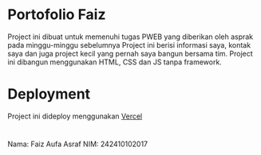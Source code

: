 # Portofolio Faiz
Project ini dibuat untuk memenuhi tugas PWEB yang diberikan oleh asprak pada minggu-minggu sebelumnya
Project ini berisi informasi saya, kontak saya dan juga project kecil yang pernah saya bangun bersama tim.
Project ini dibangun menggunakan HTML, CSS dan JS tanpa framework.


# Deployment
Project ini dideploy menggunakan [Vercel](https://tugas-portofolio-pweb.vercel.app/)

#
Nama: Faiz Aufa Asraf
NIM: 242410102017

